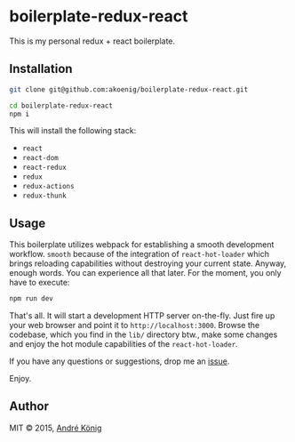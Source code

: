 # boilerplate-redux-react

This is my personal redux + react boilerplate.

## Installation

```sh
git clone git@github.com:akoenig/boilerplate-redux-react.git

cd boilerplate-redux-react
npm i
```

This will install the following stack:

  * `react`
  * `react-dom`
  * `react-redux`
  * `redux`
  * `redux-actions`
  * `redux-thunk`

## Usage

This boilerplate utilizes webpack for establishing a smooth development workflow. `smooth` because of the integration of `react-hot-loader` which brings reloading capabilities without destroying your current state. Anyway, enough words. You can experience all that later. For the moment, you only have to execute:

```sh
npm run dev
```

That's all. It will start a development HTTP server on-the-fly. Just fire up your web browser and point it to `http://localhost:3000`. Browse the codebase, which you find in the `lib/` directory btw., make some changes and enjoy the hot module capabilities of the `react-hot-loader`.

If you have any questions or suggestions, drop me an [issue](https://github.com/akoenig/boilerplate-redux-react/issues/new).

Enjoy.

## Author

MIT © 2015, [André König](mailto:andre.koenig@posteo.de)
